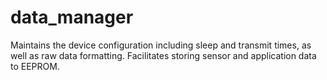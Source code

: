 # data_manager

Maintains the device configuration including sleep and transmit times, as well as raw data formatting. Facilitates storing sensor and application data to EEPROM.